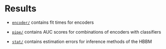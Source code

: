 # Results

- [`encoder/`](encoder/) contains fit times for encoders

- [`pipe/`](pipe/) contains AUC scores for combinations of encoders with classifiers

- [`stat/`](stat/) contains estimation errors for inference methods of the HBBM
